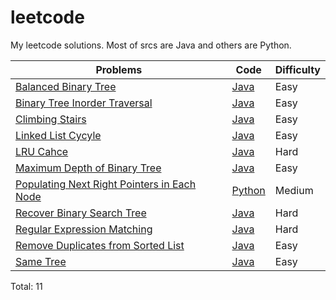 leetcode
==========
My leetcode solutions. Most of srcs are Java and others are Python.


|Problems | Code|Difficulty|
|---------|-----|----------|
|[Balanced Binary Tree](https://oj.leetcode.com/problems/balanced-binary-tree/)|[Java](Code/BalancedBinaryTree/Solution.java)|Easy|
|[Binary Tree Inorder Traversal](https://oj.leetcode.com/problems/binary-tree-inorder-traversal/)|[Java](Code/BinaryTreeInorderTraversal/Solution.java)|Easy|
|[Climbing Stairs](https://oj.leetcode.com/problems/climbing-stairs/)|[Java](Code/ClimbingStairs/Solution.java)|Easy|
|[Linked List Cycyle](https://oj.leetcode.com/problems/linked-list-cycle/)|[Java](Code/LinkedListCycle/Solution.java)|Easy|
|[LRU Cahce](https://oj.leetcode.com/problems/lru-cache/)|[Java](Code/LRUCache/LRUCache.java)|Hard|
|[Maximum Depth of Binary Tree](https://oj.leetcode.com/problems/maximum-depth-of-binary-tree/)|[Java](Code/MaximumDepthofBinaryTree/Solution.java)|Easy|
|[Populating Next Right Pointers in Each Node](https://oj.leetcode.com/problems/populating-next-right-pointers-in-each-node/)|[Python](Code/PopulatigNextRightPointers.py)|Medium|
|[Recover Binary Search Tree](https://oj.leetcode.com/problems/recover-binary-search-tree/)|[Java](Code/RecoverBST/Solution.java)|Hard|
|[Regular Expression Matching](https://leetcode.com/problems/regular-expression-matching/)|[Java](Code/RegularExpressionMatching/Solution.java)|Hard|
|[Remove Duplicates from Sorted List](https://oj.leetcode.com/problems/remove-duplicates-from-sorted-list/)|[Java](Code/RemoveDuplicatesfromSortedList/Solution.java)|Easy|
|[Same Tree](https://oj.leetcode.com/problems/same-tree/)|[Java](Code/SameTree/Solution.java)|Easy|

Total: 11
